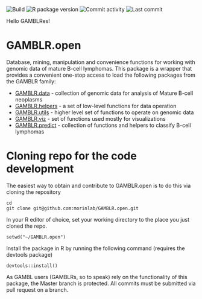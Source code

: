 ![Build](https://github.com/morinlab/GAMBLR.open/actions/workflows/build_check.yaml/badge.svg)
![R package version](https://img.shields.io/github/r-package/v/morinlab/GAMBLR.open)
![Commit activity](https://img.shields.io/github/commit-activity/m/morinlab/GAMBLR.open)
![Last commit](https://img.shields.io/github/last-commit/morinlab/GAMBLR.open)

Hello GAMBLRes!

# GAMBLR.open

Database, mining, manipulation and convenience functions for working with genomic data of mature B-cell lymphomas. This package is a wrapper that provides a convenient one-stop access to load the following packages from the GAMBLR family:
* [GAMBLR.data](https://github.com/morinlab/GAMBLR.data) - collection of genomic
data for analysis of Mature B-cell neoplasms
* [GAMBLR.helpers](https://github.com/morinlab/GAMBLR.helpers) - a set of low-level functions for data operation
* [GAMBLR.utils](https://github.com/morinlab/GAMBLR.utils) - higher level set of functions to operate on genomic data
* [GAMBLR.viz](https://github.com/morinlab/GAMBLR.viz) - set of functions used mostly for visualizations
* [GAMBLR.predict](https://github.com/morinlab/GAMBLR.predict) - collection of functions and helpers to classify B-cell lymphomas

# Cloning repo for the code development

The easiest way to obtain and contribute to GAMBLR.open is to do this via cloning the repository

```
cd
git clone git@github.com:morinlab/GAMBLR.open.git
```

In your R editor of choice, set your working directory to the place you just cloned the repo.

```
setwd("~/GAMBLR.open")
```

Install the package in R by running the following command (requires the devtools package)

```
devtools::install()
```

As GAMBL users (GAMBLRs, so to speak) rely on the functionality of this package, the Master branch is protected. All commits must be submitted via pull request on a branch.
